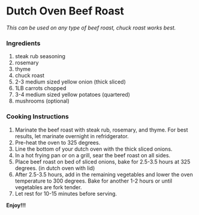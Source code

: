 # Dutch Oven Beef Roast

*This can be used on any type of beef roast, chuck roast works best.*

### Ingredients
1. steak rub seasoning
2. rosemary
3. thyme
4. chuck roast
5. 2-3 medium sized yellow onion (thick sliced)
6. 1LB carrots chopped
7. 3-4 medium sized yellow potatoes (quartered)
8. mushrooms (optional)

### Cooking Instructions

1. Marinate the beef roast with steak rub, rosemary, and thyme. For best results, let marinate overnight in refridgerator.
2. Pre-heat the oven to 325 degrees.
3. Line the bottom of your dutch oven with the thick sliced onions.
4. In a hot frying pan or on a grill, sear the beef roast on all sides.
5. Place beef roast on bed of sliced onions, bake for 2.5-3.5 hours at 325 degrees. (in dutch oven with lid)
6. After 2.5-3.5 hours, add in the remaining vegetables and lower the oven temperature to 300 degrees. Bake for another 1-2 hours or until vegetables are fork tender.
7. Let rest for 10-15 minutes before serving.

**Enjoy!!!**


